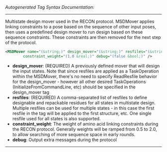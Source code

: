 _Autogenerated Tag Syntax Documentation:_

---
Multistate design mover used in the RECON protocol. MSDMover applies linking constraints to a pose based on the sequence of other input poses, then uses a predefined design mover to run design based on these sequence constraints. These constraints are then removed for the next step of the protocol.

```xml
<MSDMover name="(&string;)" design_mover="(&string;)" resfiles="(&string;)"
        constraint_weight="(1.0 &real;)" debug="(false &bool;)" />
```

-   **design_mover**: (REQUIRED) A previously defined mover that will design the input states. Note that since resfiles are applied as a TaskOperation within the MSDMover, there's no need to specify ReadResfile behavior for the design_mover - however all other desired TaskOperations (InitializeFromCommandLine, etc) should be specified in the design_mover tag
-   **resfiles**: (REQUIRED) A comma-separated list of resfiles to define designable and repackable residues for all states in multistate design. Multiple resfiles can be used for multiple states - in this case the first resfile in the tag will be applied to the first structure, etc. One single resfile used for all states is also supported.
-   **constraint_weight**: The weight of amino acid linking constraints during the RECON protocol. Generally weights will be ramped from 0.5 to 2.0, to allow searching of more sequence space in early rounds.
-   **debug**: Output extra messages during the protocol

---
